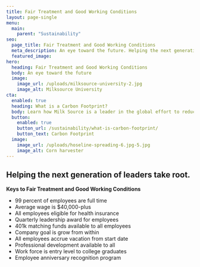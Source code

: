 ```yaml
---
title: Fair Treatment and Good Working Conditions
layout: page-single
menu:
  main:
    parent: "Sustainability"
seo:
  page_title: Fair Treatment and Good Working Conditions
  meta_description: An eye toward the future. Helping the next generation of leaders take root.
  featured_image:
hero:
  heading: Fair Treatment and Good Working Conditions
  body: An eye toward the future
  image:
    image_url: /uploads/milksource-university-2.jpg
    image_alt: Milksource University
cta:
  enabled: true
  heading: What is a Carbon Footprint?
  body: Learn how Milk Source is a leader in the global effort to reduce emissions.
  button:
    enabled: true
    button_url: /sustainability/what-is-carbon-footprint/
    button_text: Carbon Footprint
  image:
    image_url: /uploads/hoseline-spreading-6.jpg-5.jpg
    image_alt: Corn harvester
---
```


## Helping the next generation of leaders take root.

**Keys to Fair Treatment and Good Working Conditions**

* 99 percent of employees are full time
* Average wage is $40,000-plus
* All employees eligible for health insurance
* Quarterly leadership award for employees
* 401k matching funds available to all employees
* Company goal is grow from within
* All employees accrue vacation from start date
* Professional development available to all
* Work force is entry level to college graduates
* Employee anniversary recognition program